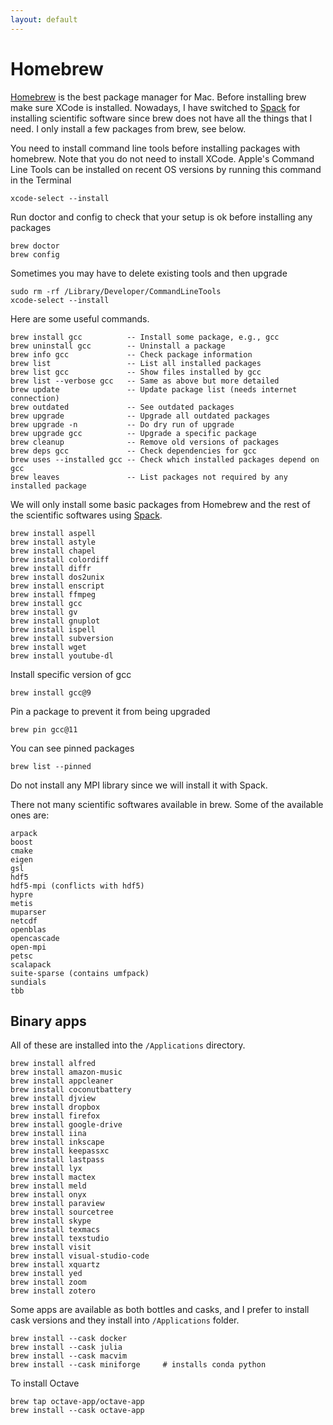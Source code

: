 ```yaml
---
layout: default
---
```


# Homebrew

[Homebrew](https://brew.sh) is the best package manager for Mac. Before installing brew make sure XCode is installed. Nowadays, I have switched to [Spack](comp/spack.html) for installing scientific software since brew does not have all the things that I need. I only install a few packages from brew, see below.

You need to install command line tools before installing packages with homebrew. Note that you do not need to install XCode. Apple's Command Line Tools can be installed on recent OS versions by running this command in the Terminal

```shell
xcode-select --install
```

Run doctor and config to check that your setup is ok before installing any packages

```shell
brew doctor
brew config
```

Sometimes you may have to delete existing tools and then upgrade

```shell
sudo rm -rf /Library/Developer/CommandLineTools
xcode-select --install
```

Here are some useful commands.

```text
brew install gcc          -- Install some package, e.g., gcc
brew uninstall gcc        -- Uninstall a package
brew info gcc             -- Check package information
brew list                 -- List all installed packages
brew list gcc             -- Show files installed by gcc
brew list --verbose gcc   -- Same as above but more detailed
brew update               -- Update package list (needs internet connection)
brew outdated             -- See outdated packages
brew upgrade              -- Upgrade all outdated packages
brew upgrade -n           -- Do dry run of upgrade
brew upgrade gcc          -- Upgrade a specific package
brew cleanup              -- Remove old versions of packages
brew deps gcc             -- Check dependencies for gcc
brew uses --installed gcc -- Check which installed packages depend on gcc
brew leaves               -- List packages not required by any installed package
```

We will only install some basic packages from Homebrew and the rest of the scientific softwares using [Spack](comp/spack.html).

```shell
brew install aspell
brew install astyle
brew install chapel
brew install colordiff
brew install diffr
brew install dos2unix
brew install enscript
brew install ffmpeg
brew install gcc
brew install gv
brew install gnuplot
brew install ispell
brew install subversion
brew install wget
brew install youtube-dl
```

Install specific version of gcc

```shell
brew install gcc@9
```

Pin a package to prevent it from being upgraded

```shell
brew pin gcc@11
```

You can see pinned packages

```shell
brew list --pinned
```

Do not install any MPI library since we will install it with Spack.

There not many scientific softwares available in brew. Some of the available ones are:

```text
arpack
boost
cmake
eigen
gsl
hdf5
hdf5-mpi (conflicts with hdf5)
hypre
metis
muparser
netcdf
openblas
opencascade
open-mpi
petsc
scalapack
suite-sparse (contains umfpack)
sundials
tbb
```

## Binary apps

All of these are installed into the `/Applications` directory.

```shell
brew install alfred
brew install amazon-music
brew install appcleaner
brew install coconutbattery
brew install djview
brew install dropbox
brew install firefox
brew install google-drive
brew install iina
brew install inkscape
brew install keepassxc
brew install lastpass
brew install lyx
brew install mactex
brew install meld
brew install onyx
brew install paraview
brew install sourcetree
brew install skype
brew install texmacs
brew install texstudio
brew install visit
brew install visual-studio-code
brew install xquartz
brew install yed
brew install zoom
brew install zotero
```

Some apps are available as both bottles and casks, and I prefer to install cask versions and they install into `/Applications` folder.

```shell
brew install --cask docker
brew install --cask julia
brew install --cask macvim
brew install --cask miniforge     # installs conda python
```

To install Octave

```shell
brew tap octave-app/octave-app
brew install --cask octave-app
```
